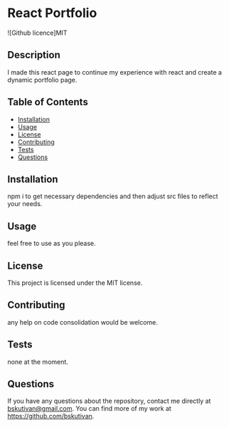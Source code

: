 # React Portfolio
  ![Github licence]MIT
  ## Description
  I made this react page to continue my experience with react and create a dynamic portfolio page.
  ## Table of Contents
  * [Installation](#installation)
  * [Usage](#usage)
  * [License](#license)
  * [Contributing](#contributing)
  * [Tests](#tests)
  * [Questions](#questions)
  ## Installation 
  npm i to get necessary dependencies and then adjust src files to reflect your needs.
  
  ## Usage
  feel free to use as you please.
   
  ## License
  This project is licensed under the MIT license.
  ## Contributing
  any help on code consolidation would be welcome.
  ## Tests
  none at the moment.
 
  ## Questions
  If you have any questions about the repository, contact me directly at bskutivan@gmail.com. You can find more of my work at https://github.com/bskutivan.
